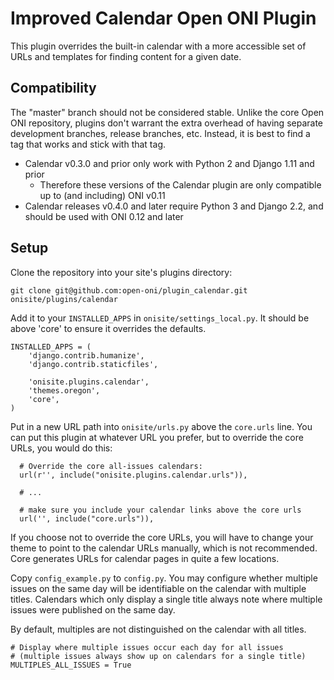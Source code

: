 # Improved Calendar Open ONI Plugin

This plugin overrides the built-in calendar with a more accessible set of URLs
and templates for finding content for a given date.

## Compatibility

The "master" branch should not be considered stable.  Unlike the core Open ONI
repository, plugins don't warrant the extra overhead of having separate
development branches, release branches, etc.  Instead, it is best to find a tag
that works and stick with that tag.

- Calendar v0.3.0 and prior only work with Python 2 and Django 1.11 and prior
  - Therefore these versions of the Calendar plugin are only compatible up to
    (and including) ONI v0.11
- Calendar releases v0.4.0 and later require Python 3 and Django 2.2, and
  should be used with ONI 0.12 and later

## Setup

Clone the repository into your site's plugins directory:

```
git clone git@github.com:open-oni/plugin_calendar.git onisite/plugins/calendar
```

Add it to your `INSTALLED_APPS` in `onisite/settings_local.py`.  It should be
above 'core' to ensure it overrides the defaults.

    INSTALLED_APPS = (
        'django.contrib.humanize',
        'django.contrib.staticfiles',

        'onisite.plugins.calendar',
        'themes.oregon',
        'core',
    )

Put in a new URL path into `onisite/urls.py` above the `core.urls` line.  You
can put this plugin at whatever URL you prefer, but to override the core URLs,
you would do this:

```
  # Override the core all-issues calendars:
  url(r'', include("onisite.plugins.calendar.urls")),

  # ...

  # make sure you include your calendar links above the core urls
  url('', include("core.urls")),
```

If you choose not to override the core URLs, you will have to change your theme
to point to the calendar URLs manually, which is not recommended.  Core
generates URLs for calendar pages in quite a few locations.

Copy `config_example.py` to `config.py`. You may configure whether multiple issues
on the same day will be identifiable on the calendar with multiple titles. Calendars
which only display a single title always note where multiple issues were published
on the same day.

By default, multiples are not distinguished on the calendar with all titles.

```
# Display where multiple issues occur each day for all issues
# (multiple issues always show up on calendars for a single title)
MULTIPLES_ALL_ISSUES = True
```
